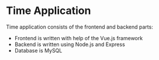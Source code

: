 # Time Application

Time application consists of the frontend and backend parts:
- Frontend is written with help of the Vue.js framework
- Backend is written using Node.js and Express
- Database is MySQL
